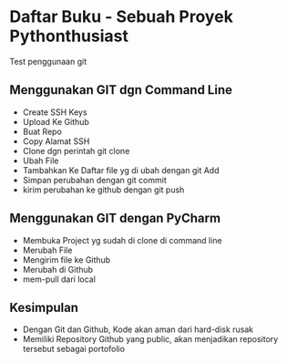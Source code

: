 # Daftar Buku - Sebuah Proyek Pythonthusiast
Test penggunaan git

## Menggunakan GIT dgn Command Line
- Create SSH Keys
- Upload Ke Github
- Buat Repo
- Copy Alamat SSH
- Clone dgn perintah git clone <alamat>
- Ubah File
- Tambahkan Ke Daftar file yg di ubah dengan git Add
- Simpan perubahan dengan git commit
- kirim perubahan ke github dengan git push

## Menggunakan GIT dengan PyCharm
- Membuka Project yg sudah di clone di command line
- Merubah File
- Mengirim file ke Github
- Merubah di Github
- mem-pull dari local

## Kesimpulan
- Dengan Git dan Github, Kode akan aman dari hard-disk rusak
- Memiliki Repository Github yang public, akan menjadikan repository tersebut sebagai portofolio
